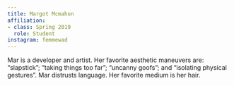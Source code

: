 ```yaml
---
title: Margot Mcmahon
affiliation:
- class: Spring 2019
  role: Student
instagram: femmewad
---
```

Mar is a developer and artist. Her favorite aesthetic maneuvers are: “slapstick”; “taking things too far”; “uncanny goofs”; and “isolating physical gestures”. Mar distrusts language. Her favorite medium is her hair.